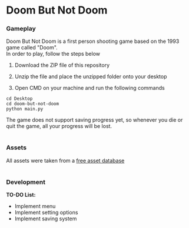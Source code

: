 # Doom But Not Doom


<h3>Gameplay</h3>
Doom But Not Doom is a first person shooting game based on the 1993 game called "Doom". </br>
In order to play, follow the steps below

1. Download the ZIP file of this repository

2. Unzip the file and place the unzipped folder onto your desktop

3. Open CMD on your machine and run the following commands
```
cd Desktop
cd doom-but-not-doom
python main.py

```
The game does not support saving progress yet, so whenever you die or quit the game, all your progress will be lost.</br></br>

<h3>Assets</h3>
All assets were taken from a <a href src = 'https://spritedatabase.net/game/760'>free asset database</a></br></br>

<h3>Development</h3>
<strong>TO-DO List:</strong></br>
<ul>
<li>Implement menu</li>
<li>Implement setting options</li>
<li>Implement saving system</li>
